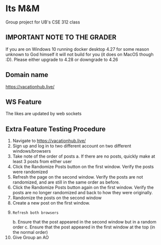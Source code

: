 # Its M&M

Group project for UB's CSE 312 class

## IMPORTANT NOTE TO THE GRADER

If you are on Windows 10 running docker desktop 4.27 for some reason unknown to God himself it will not build for you (it does on MacOS though :D). Please either upgrade to 4.28 or downgrade to 4.26

## Domain name

https://vacationhub.live/

## WS Feature

The likes are updated by web sockets

## Extra Feature Testing Procedure

1. Navigate to https://vacationhub.live/
2. Sign up and log in to two different account on two different windows/browsers
3. Take note of the order of posts
    a. If there are no posts, quickly make at least 3 posts from either user
4. Click the Randomize Posts button on the first window. Verify the posts were randomized
5. Refresh the page on the second window. Verify the posts are not randomized, and are still in the same order as before.
6. Click the Randomize Posts button again on the first window. Verify the posts are no longer randomized and back to how they were originally.
7. Randomize the posts on the second window
8. Create a new post on the first window.
9.     Refresh both browsers
    b. Ensure that the post appeared in the second window but in a random order
    c. Ensure that the post appeared in the first window at the top (in the normal order)
10. Give Group an AO
